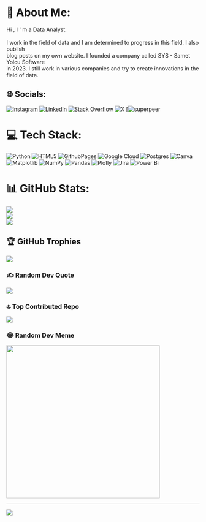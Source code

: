 # 💫 About Me:
Hi , I ' m a Data Analyst.<br><br>I work in the field of data and I am determined to progress in this field. I also publish <br>blog posts on my own website. I founded a company called SYS - Samet Yolcu Software <br>in 2023. I still work in various companies and try to create innovations in the field of data.<br>


## 🌐 Socials:
[![Instagram](https://img.shields.io/badge/Instagram-%23E4405F.svg?logo=Instagram&logoColor=white)](https://instagram.com/sametyolcusty) [![LinkedIn](https://img.shields.io/badge/LinkedIn-%230077B5.svg?logo=linkedin&logoColor=white)](https://linkedin.com/in/sametyolcusty) [![Stack Overflow](https://img.shields.io/badge/-Stackoverflow-FE7A16?logo=stack-overflow&logoColor=white)](https://meta.stackoverflow.com/users/23614045/samet-yolcu) [![X](https://img.shields.io/badge/X-black.svg?logo=X&logoColor=white)](https://x.com/sametylcu) [![superpeer](https://superpeer.com/sametyolcusty)

# 💻 Tech Stack:
![Python](https://img.shields.io/badge/python-3670A0?style=for-the-badge&logo=python&logoColor=ffdd54) ![HTML5](https://img.shields.io/badge/html5-%23E34F26.svg?style=for-the-badge&logo=html5&logoColor=white) ![GithubPages](https://img.shields.io/badge/github%20pages-121013?style=for-the-badge&logo=github&logoColor=white) ![Google Cloud](https://img.shields.io/badge/GoogleCloud-%234285F4.svg?style=for-the-badge&logo=google-cloud&logoColor=white) ![Postgres](https://img.shields.io/badge/postgres-%23316192.svg?style=for-the-badge&logo=postgresql&logoColor=white) ![Canva](https://img.shields.io/badge/Canva-%2300C4CC.svg?style=for-the-badge&logo=Canva&logoColor=white) ![Matplotlib](https://img.shields.io/badge/Matplotlib-%23ffffff.svg?style=for-the-badge&logo=Matplotlib&logoColor=black) ![NumPy](https://img.shields.io/badge/numpy-%23013243.svg?style=for-the-badge&logo=numpy&logoColor=white) ![Pandas](https://img.shields.io/badge/pandas-%23150458.svg?style=for-the-badge&logo=pandas&logoColor=white) ![Plotly](https://img.shields.io/badge/Plotly-%233F4F75.svg?style=for-the-badge&logo=plotly&logoColor=white) ![Jira](https://img.shields.io/badge/jira-%230A0FFF.svg?style=for-the-badge&logo=jira&logoColor=white) ![Power Bi](https://img.shields.io/badge/power_bi-F2C811?style=for-the-badge&logo=powerbi&logoColor=black)
# 📊 GitHub Stats:
![](https://github-readme-stats.vercel.app/api?username=sametyolcusty&theme=dark&hide_border=true&include_all_commits=false&count_private=false)<br/>
![](https://github-readme-streak-stats.herokuapp.com/?user=sametyolcusty&theme=dark&hide_border=true)<br/>
![](https://github-readme-stats.vercel.app/api/top-langs/?username=sametyolcusty&theme=dark&hide_border=true&include_all_commits=false&count_private=false&layout=compact)

## 🏆 GitHub Trophies
![](https://github-profile-trophy.vercel.app/?username=sametyolcusty&theme=onedark&no-frame=true&no-bg=true&margin-w=4)

### ✍️ Random Dev Quote
![](https://quotes-github-readme.vercel.app/api?type=horizontal&theme=radical)

### 🔝 Top Contributed Repo
![](https://github-contributor-stats.vercel.app/api?username=sametyolcusty&limit=5&theme=onedark&combine_all_yearly_contributions=true)

### 😂 Random Dev Meme
<img src='https://randommeme-five.vercel.app/' style="height: 400px;"/>

---
[![](https://visitcount.itsvg.in/api?id=sametyolcusty&icon=5&color=12)](https://visitcount.itsvg.in)

<!-- Proudly created with GPRM ( https://gprm.itsvg.in ) -->
